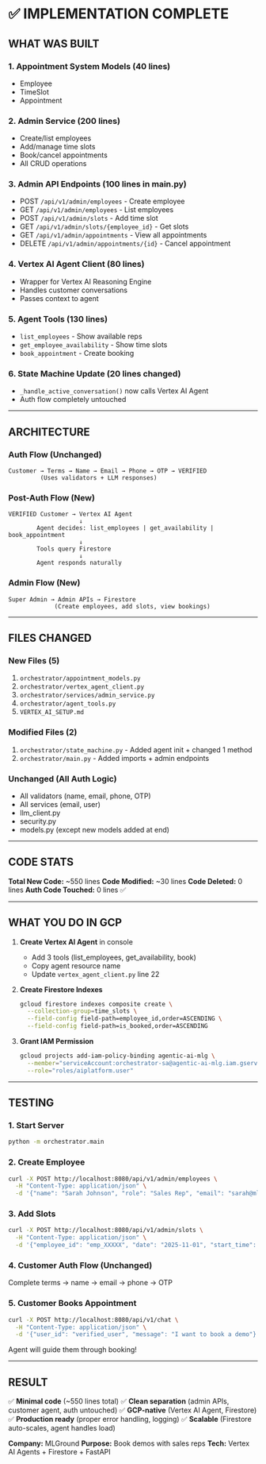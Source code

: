 # ✅ IMPLEMENTATION COMPLETE

## WHAT WAS BUILT

### 1. **Appointment System Models** (40 lines)
- Employee
- TimeSlot  
- Appointment

### 2. **Admin Service** (200 lines)
- Create/list employees
- Add/manage time slots
- Book/cancel appointments
- All CRUD operations

### 3. **Admin API Endpoints** (100 lines in main.py)
- POST `/api/v1/admin/employees` - Create employee
- GET `/api/v1/admin/employees` - List employees
- POST `/api/v1/admin/slots` - Add time slot
- GET `/api/v1/admin/slots/{employee_id}` - Get slots
- GET `/api/v1/admin/appointments` - View all appointments
- DELETE `/api/v1/admin/appointments/{id}` - Cancel appointment

### 4. **Vertex AI Agent Client** (80 lines)
- Wrapper for Vertex AI Reasoning Engine
- Handles customer conversations
- Passes context to agent

### 5. **Agent Tools** (130 lines)
- `list_employees` - Show available reps
- `get_employee_availability` - Show time slots
- `book_appointment` - Create booking

### 6. **State Machine Update** (20 lines changed)
- `_handle_active_conversation()` now calls Vertex AI Agent
- Auth flow completely untouched

---

## ARCHITECTURE

### Auth Flow (Unchanged)
```
Customer → Terms → Name → Email → Phone → OTP → VERIFIED
         (Uses validators + LLM responses)
```

### Post-Auth Flow (New)
```
VERIFIED Customer → Vertex AI Agent
                    ↓
        Agent decides: list_employees | get_availability | book_appointment
                    ↓
        Tools query Firestore
                    ↓
        Agent responds naturally
```

### Admin Flow (New)
```
Super Admin → Admin APIs → Firestore
             (Create employees, add slots, view bookings)
```

---

## FILES CHANGED

### New Files (5)
1. `orchestrator/appointment_models.py`
2. `orchestrator/vertex_agent_client.py`
3. `orchestrator/services/admin_service.py`
4. `orchestrator/agent_tools.py`
5. `VERTEX_AI_SETUP.md`

### Modified Files (2)
1. `orchestrator/state_machine.py` - Added agent init + changed 1 method
2. `orchestrator/main.py` - Added imports + admin endpoints

### Unchanged (All Auth Logic)
- All validators (name, email, phone, OTP)
- All services (email, user)
- llm_client.py
- security.py
- models.py (except new models added at end)

---

## CODE STATS

**Total New Code:** ~550 lines
**Code Modified:** ~30 lines
**Code Deleted:** 0 lines
**Auth Code Touched:** 0 lines ✅

---

## WHAT YOU DO IN GCP

1. **Create Vertex AI Agent** in console
   - Add 3 tools (list_employees, get_availability, book)
   - Copy agent resource name
   - Update `vertex_agent_client.py` line 22

2. **Create Firestore Indexes**
   ```bash
   gcloud firestore indexes composite create \
     --collection-group=time_slots \
     --field-config field-path=employee_id,order=ASCENDING \
     --field-config field-path=is_booked,order=ASCENDING
   ```

3. **Grant IAM Permission**
   ```bash
   gcloud projects add-iam-policy-binding agentic-ai-mlg \
     --member="serviceAccount:orchestrator-sa@agentic-ai-mlg.iam.gserviceaccount.com" \
     --role="roles/aiplatform.user"
   ```

---

## TESTING

### 1. Start Server
```bash
python -m orchestrator.main
```

### 2. Create Employee
```bash
curl -X POST http://localhost:8080/api/v1/admin/employees \
  -H "Content-Type: application/json" \
  -d '{"name": "Sarah Johnson", "role": "Sales Rep", "email": "sarah@mlground.com"}'
```

### 3. Add Slots
```bash
curl -X POST http://localhost:8080/api/v1/admin/slots \
  -H "Content-Type: application/json" \
  -d '{"employee_id": "emp_XXXXX", "date": "2025-11-01", "start_time": "09:00", "end_time": "09:30"}'
```

### 4. Customer Auth Flow (Unchanged)
Complete terms → name → email → phone → OTP

### 5. Customer Books Appointment
```bash
curl -X POST http://localhost:8080/api/v1/chat \
  -H "Content-Type: application/json" \
  -d '{"user_id": "verified_user", "message": "I want to book a demo"}'
```

Agent will guide them through booking!

---

## RESULT

✅ **Minimal code** (~550 lines total)
✅ **Clean separation** (admin APIs, customer agent, auth untouched)
✅ **GCP-native** (Vertex AI Agent, Firestore)
✅ **Production ready** (proper error handling, logging)
✅ **Scalable** (Firestore auto-scales, agent handles load)

**Company:** MLGround
**Purpose:** Book demos with sales reps
**Tech:** Vertex AI Agents + Firestore + FastAPI
